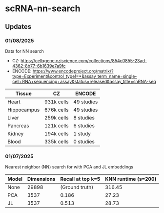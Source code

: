 # scRNA-nn-search

## Updates

### 01/08/2025

Data for NN search
- CZ: https://cellxgene.cziscience.com/collections/854c0855-23ad-4362-8b77-6b1639e7a9fc
- ENCODE: https://www.encodeproject.org/matrix/?type=Experiment&control_type!=*&assay_term_name=single-cell+RNA+sequencing+assay&status=released&assay_title=snRNA-seq

| Tissue       | CZ           | ENCODE        |
|--------------|--------------|---------------|
| Heart        | 931k cells   | 49 studies    |
| Hippocampus  | 676k cells   | 49 studies    |
| Liver        | 259k cells   | 8 studies     |
| Pancreas     | 121k cells   | 6 studies     |
| Kidney       | 194k cells   | 1 study       |
| Blood        | 335k cells   | 0 studies     |

### 01/07/2025

Nearest neighbor (NN) search for with PCA and JL embeddings

| Model | Dimensions | Recall at top k=5       | KNN runtime (s=200) |
|-------|------------|-------------------------|---------------------|
| None  | 29898      | (Ground truth)          | 316.45             |
| PCA   | 3537       | 0.186                   | 27.23              |
| JL    | 3537       | 0.513                   | 28.73              |
